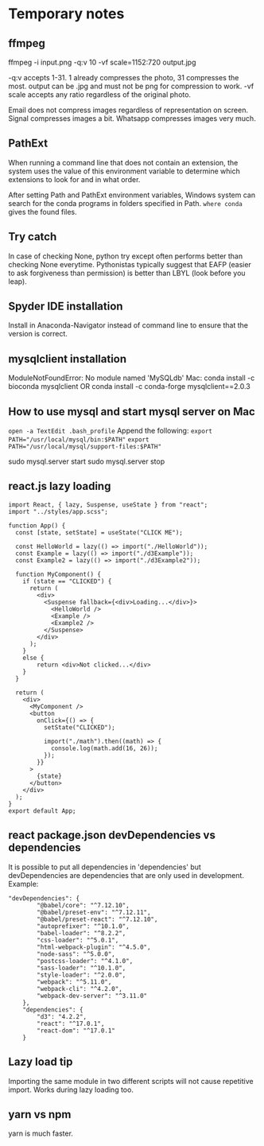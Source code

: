 Temporary notes
================

## ffmpeg
ffmpeg -i input.png -q:v 10 -vf scale=1152:720 output.jpg

-q:v accepts 1-31. 1 already compresses the photo, 31 compresses the most.
output can be .jpg and must not be png for compression to work.
-vf scale accepts any ratio regardless of the original photo.

Email does not compress images regardless of representation on screen.
Signal compresses images a bit.
Whatsapp compresses images very much.

## PathExt
When running a command line that does not contain an extension, the system uses the value of this environment variable to determine which extensions to look for and in what order.

After setting Path and PathExt environment variables, Windows system can search for the conda programs in folders specified in Path. ```where conda``` gives the found files.

## Try catch
In case of checking None,
python try except often performs better than checking None everytime.
Pythonistas typically suggest that EAFP (easier to ask forgiveness than permission) is better than LBYL (look before you leap).

## Spyder IDE installation
Install in Anaconda-Navigator instead of command line to ensure that the version is correct.

## mysqlclient installation
ModuleNotFoundError: No module named 'MySQLdb'
Mac:
conda install -c bioconda mysqlclient
OR
conda install -c conda-forge mysqlclient==2.0.3

## How to use mysql and start mysql server on Mac
```open -a TextEdit .bash_profile```
Append the following:
```export PATH="/usr/local/mysql/bin:$PATH"```
```export PATH="/usr/local/mysql/support-files:$PATH"```

sudo mysql.server start
sudo mysql.server stop

## react.js lazy loading
```
import React, { lazy, Suspense, useState } from "react";
import "../styles/app.scss";

function App() {
  const [state, setState] = useState("CLICK ME");

  const HelloWorld = lazy(() => import("./HelloWorld"));
  const Example = lazy(() => import("./d3Example"));
  const Example2 = lazy(() => import("./d3Example2"));

  function MyComponent() {
    if (state == "CLICKED") {
      return (
        <div>
          <Suspense fallback={<div>Loading...</div>}>
            <HelloWorld />
            <Example />
            <Example2 />
          </Suspense>
        </div>
      );
    }
    else {
        return <div>Not clicked...</div>
    }
  }

  return (
    <div>
      <MyComponent />
      <button
        onClick={() => {
          setState("CLICKED");

          import("./math").then((math) => {
            console.log(math.add(16, 26));
          });
        }}
      >
        {state}
      </button>
    </div>
  );
}
export default App;
```

## react package.json devDependencies vs dependencies
It is possible to put all dependencies in 'dependencies' but devDependencies are dependencies that are only used in development.
Example:
```
"devDependencies": {
        "@babel/core": "^7.12.10",
        "@babel/preset-env": "^7.12.11",
        "@babel/preset-react": "^7.12.10",
        "autoprefixer": "^10.1.0",
        "babel-loader": "^8.2.2",
        "css-loader": "^5.0.1",
        "html-webpack-plugin": "^4.5.0",
        "node-sass": "^5.0.0",
        "postcss-loader": "^4.1.0",
        "sass-loader": "^10.1.0",
        "style-loader": "^2.0.0",
        "webpack": "^5.11.0",
        "webpack-cli": "^4.2.0",
        "webpack-dev-server": "^3.11.0"
    },
    "dependencies": {
        "d3": "4.2.2",
        "react": "^17.0.1",
        "react-dom": "^17.0.1"
    }
```

## Lazy load tip
Importing the same module in two different scripts will not cause repetitive import.
Works during lazy loading too.

## yarn vs npm
yarn is much faster.



